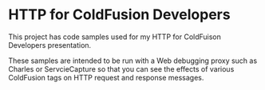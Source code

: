 HTTP for ColdFusion Developers
==============================

This project has code samples used for my HTTP for ColdFuison Developers presentation.

These samples are intended to be run with a Web debugging proxy such as Charles or ServcieCapture so that you can see the effects of various ColdFusion tags on HTTP request and response messages.
